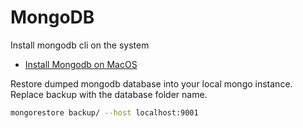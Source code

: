# MongoDB

Install mongodb cli on the system
- [Install Mongodb on MacOS](https://docs.mongodb.com/manual/tutorial/install-mongodb-on-os-x)

Restore dumped mongodb database into your local mongo instance. Replace backup with the database folder name.
```bash
mongorestore backup/ --host localhost:9001
```

